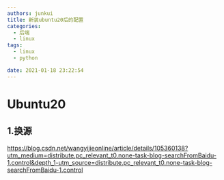 ```yaml
---
authors: junkui
title: 新装ubuntu20后的配置
categories:
  - 后端
  - linux
tags:
  - linux
  - python

date: 2021-01-18 23:22:54
---
```


# Ubuntu20

## 1.换源

https://blog.csdn.net/wangyijieonline/article/details/105360138?utm_medium=distribute.pc_relevant_t0.none-task-blog-searchFromBaidu-1.control&depth_1-utm_source=distribute.pc_relevant_t0.none-task-blog-searchFromBaidu-1.control

